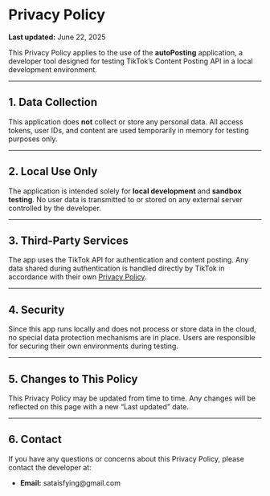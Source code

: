 <!DOCTYPE html>
<html lang="en">
<head>
  <meta charset="UTF-8">
  <title>Privacy Policy</title>
</head>
<body>
  <h1>Privacy Policy</h1>

  <p><strong>Last updated:</strong> June 22, 2025</p>

  <p>This Privacy Policy applies to the use of the <strong>autoPosting</strong> application, a developer tool designed for testing TikTok’s Content Posting API in a local development environment.</p>

  <hr>

  <h2>1. Data Collection</h2>
  <p>This application does <strong>not</strong> collect or store any personal data. All access tokens, user IDs, and content are used temporarily in memory for testing purposes only.</p>

  <hr>

  <h2>2. Local Use Only</h2>
  <p>The application is intended solely for <strong>local development</strong> and <strong>sandbox testing</strong>. No user data is transmitted to or stored on any external server controlled by the developer.</p>

  <hr>

  <h2>3. Third-Party Services</h2>
  <p>The app uses the TikTok API for authentication and content posting. Any data shared during authentication is handled directly by TikTok in accordance with their own <a href="https://www.tiktok.com/legal/privacy-policy">Privacy Policy</a>.</p>

  <hr>

  <h2>4. Security</h2>
  <p>Since this app runs locally and does not process or store data in the cloud, no special data protection mechanisms are in place. Users are responsible for securing their own environments during testing.</p>

  <hr>

  <h2>5. Changes to This Policy</h2>
  <p>This Privacy Policy may be updated from time to time. Any changes will be reflected on this page with a new “Last updated” date.</p>

  <hr>

  <h2>6. Contact</h2>
  <p>If you have any questions or concerns about this Privacy Policy, please contact the developer at:</p>
  <ul>
    <li><strong>Email:</strong> sataisfying@gmail.com</li>
  </ul>
</body>
</html>
